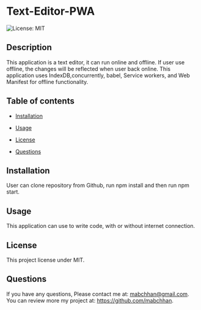 # Text-Editor-PWA

![License: MIT](https://img.shields.io/badge/License-MIT-yellow.svg)

## Description

This application is a text editor, it can run online and offline. If user use offline, the changes will be reflected when user back online.
This application uses IndexDB,concurrently, babel, Service workers, and Web Manifest for offline functionality.

## Table of contents

- [Installation](#installation)

- [Usage](#usage)

- [License](#license)

- [Questions](#questions)

## Installation

User can clone repository from Github, run npm install and then run npm start.

## Usage

This application can use to write code, with or without internet connection.

## License

This project license under MIT.

## Questions

If you have any questions, Please contact me at: mabchhan@gmail.com. You can review more my project at: https://github.com/mabchhan.
